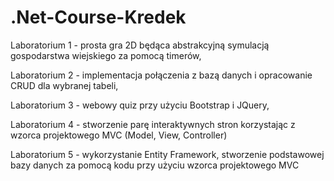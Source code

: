 # .Net-Course-Kredek

Laboratorium 1 - prosta gra 2D będąca abstrakcyjną symulacją gospodarstwa wiejskiego za pomocą timerów,

Laboratorium 2 - implementacja połączenia z bazą danych i opracowanie CRUD dla wybranej tabeli,

Laboratorium 3 - webowy quiz przy użyciu Bootstrap i JQuery,

Laboratorium 4 - stworzenie parę interaktywnych stron korzystając z wzorca projektowego MVC (Model, View, Controller)

Laboratorium 5 - wykorzystanie Entity Framework, stworzenie podstawowej bazy danych za pomocą kodu przy użyciu wzorca projektowego MVC
